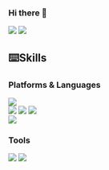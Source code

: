 ### Hi there 👋
<a href="https://romanc3.tistory.com/" target="_blank"><img src="https://img.shields.io/badge/Tistory-232F3E?style=flat-square&logo=Tistory&logoColor=white"/></a> <img src="https://img.shields.io/badge/skywlstn777@gmail.com-EA4335?style=flat-square&logo=Gmail&logoColor=white"/></a>

<!--
**frontLine-kim/frontLine-kim** is a ✨ _special_ ✨ repository because its `README.md` (this file) appears on your GitHub profile.

Here are some ideas to get you started:

- 🔭 I’m currently working on ...
- 🌱 I’m currently learning ...
- 👯 I’m looking to collaborate on ...
- 🤔 I’m looking for help with ...
- 💬 Ask me about ...
- 📫 How to reach me: ...
- 😄 Pronouns: ...
- ⚡ Fun fact: ...
-->
## ⌨️Skills

### Platforms & Languages
<img src="https://img.shields.io/badge/Linux-FCC624?style=flat-square&logo=Linux&logoColor=white"/> <br> <img src="https://img.shields.io/badge/Spring-6DB33F?style=flat-square&logo=Spring&logoColor=white"/> <img src="https://img.shields.io/badge/Spring Boot-6DB33F?style=flat-square&logo=Spring Boot&logoColor=white"/> <img src="https://img.shields.io/badge/MySQL-4479A1?style=flat-square&logo=MySQL&logoColor=white"/> <br> <img src="https://img.shields.io/badge/Java-FCC624?style=flat-square&logo=Java&logoColor=white"/>

### Tools
<img src="https://img.shields.io/badge/Amazon AWS-232F3E?style=flat-square&logo=Amazon AWS&logoColor=white"/> <img src="https://img.shields.io/badge/Amazon EC2-FF9900?style=flat-square&logo=Amazon EC&logoColor=white"/>
